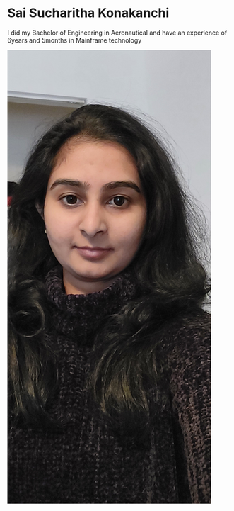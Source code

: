 # Sai Sucharitha Konakanchi
I did my Bachelor of Engineering in Aeronautical and have an experience of 6years and 5months in Mainframe technology <br>

![Sucharitha](Sucharitha.jpg)